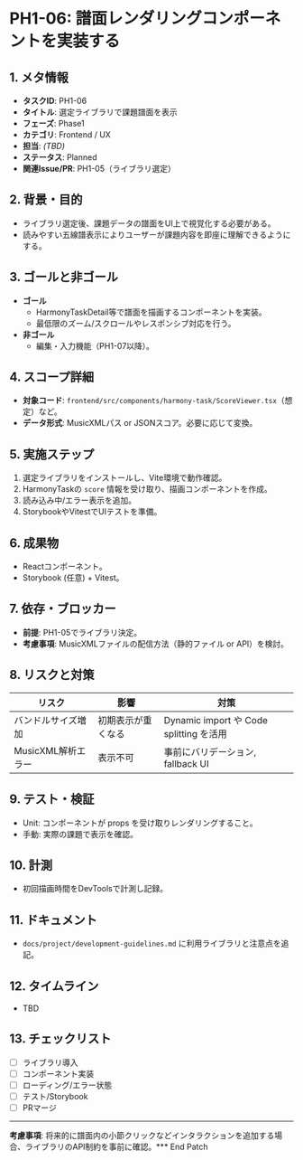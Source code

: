 # PH1-06: 譜面レンダリングコンポーネントを実装する

## 1. メタ情報
- **タスクID**: PH1-06
- **タイトル**: 選定ライブラリで課題譜面を表示
- **フェーズ**: Phase1
- **カテゴリ**: Frontend / UX
- **担当**: _(TBD)_
- **ステータス**: Planned
- **関連Issue/PR**: PH1-05（ライブラリ選定）

## 2. 背景・目的
- ライブラリ選定後、課題データの譜面をUI上で視覚化する必要がある。
- 読みやすい五線譜表示によりユーザーが課題内容を即座に理解できるようにする。

## 3. ゴールと非ゴール
- **ゴール**
  - HarmonyTaskDetail等で譜面を描画するコンポーネントを実装。
  - 最低限のズーム/スクロールやレスポンシブ対応を行う。
- **非ゴール**
  - 編集・入力機能（PH1-07以降）。

## 4. スコープ詳細
- **対象コード**: `frontend/src/components/harmony-task/ScoreViewer.tsx`（想定）など。
- **データ形式**: MusicXMLパス or JSONスコア。必要に応じて変換。

## 5. 実施ステップ
1. 選定ライブラリをインストールし、Vite環境で動作確認。
2. HarmonyTaskの `score` 情報を受け取り、描画コンポーネントを作成。
3. 読み込み中/エラー表示を追加。
4. StorybookやVitestでUIテストを準備。

## 6. 成果物
- Reactコンポーネント。
- Storybook (任意) + Vitest。

## 7. 依存・ブロッカー
- **前提**: PH1-05でライブラリ決定。
- **考慮事項**: MusicXMLファイルの配信方法（静的ファイル or API）を検討。

## 8. リスクと対策
| リスク | 影響 | 対策 |
| --- | --- | --- |
| バンドルサイズ増加 | 初期表示が重くなる | Dynamic import や Code splitting を活用 |
| MusicXML解析エラー | 表示不可 | 事前にバリデーション, fallback UI |

## 9. テスト・検証
- Unit: コンポーネントが props を受け取りレンダリングすること。
- 手動: 実際の課題で表示を確認。

## 10. 計測
- 初回描画時間をDevToolsで計測し記録。

## 11. ドキュメント
- `docs/project/development-guidelines.md` に利用ライブラリと注意点を追記。

## 12. タイムライン
- TBD

## 13. チェックリスト
- [ ] ライブラリ導入
- [ ] コンポーネント実装
- [ ] ローディング/エラー状態
- [ ] テスト/Storybook
- [ ] PRマージ

---
**考慮事項**: 将来的に譜面内の小節クリックなどインタラクションを追加する場合、ライブラリのAPI制約を事前に確認。*** End Patch
